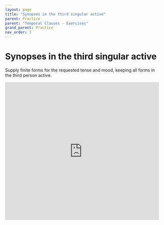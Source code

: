 ```yaml
---
layout: page
title: "Synopses in the third singular active"
parent: Practice
parent: "Temporal Clauses - Exercises"
grand_parent: Practice
nav_order: 3
---
```




# Synopses in the third singular active

Supply finite forms for the requested tense and mood, keeping all forms in the third person active.


<iframe width="100%" height="451" frameborder="0"
  src="https://observablehq.com/embed/@l3/synopses-in-third-person-active?cell=viewof+quizdata&cell=question&cell=viewof+answers&cell=checkform&cell=css"></iframe>
